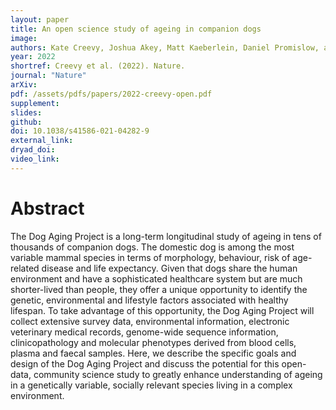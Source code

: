 ```yaml
---
layout: paper
title: An open science study of ageing in companion dogs
image: 
authors: Kate Creevy, Joshua Akey, Matt Kaeberlein, Daniel Promislow, and The Dog Aging Project Consortium (..., Jing Ma, ...)
year: 2022
shortref: Creevy et al. (2022). Nature.
journal: "Nature"
arXiv: 
pdf: /assets/pdfs/papers/2022-creevy-open.pdf
supplement:
slides: 
github: 
doi: 10.1038/s41586-021-04282-9
external_link:
dryad_doi:
video_link:
---
```


# Abstract

The Dog Aging Project is a long-term longitudinal study of ageing in tens of thousands of companion dogs. The domestic dog is among the most variable mammal species in terms of morphology, behaviour, risk of age-related disease and life expectancy. Given that dogs share the human environment and have a sophisticated healthcare system but are much shorter-lived than people, they offer a unique opportunity to identify the genetic, environmental and lifestyle factors associated with healthy lifespan. To take advantage of this opportunity, the Dog Aging Project will collect extensive survey data, environmental information, electronic veterinary medical records, genome-wide sequence information, clinicopathology and molecular phenotypes derived from blood cells, plasma and faecal samples. Here, we describe the specific goals and design of the Dog Aging Project and discuss the potential for this open-data, community science study to greatly enhance understanding of ageing in a genetically variable, socially relevant species living in a complex environment.


